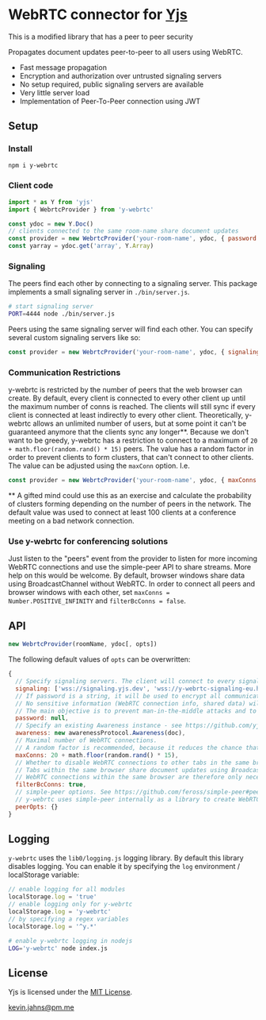 # WebRTC connector for [Yjs](https://github.com/yjs/yjs)

This is a modified library that has a peer to peer security

Propagates document updates peer-to-peer to all users using WebRTC.

* Fast message propagation
* Encryption and authorization over untrusted signaling servers
* No setup required, public signaling servers are available
* Very little server load
* Implementation of Peer-To-Peer connection using JWT

## Setup

### Install

```sh
npm i y-webrtc
```

### Client code

```js
import * as Y from 'yjs'
import { WebrtcProvider } from 'y-webrtc'

const ydoc = new Y.Doc()
// clients connected to the same room-name share document updates
const provider = new WebrtcProvider('your-room-name', ydoc, { password: 'optional-room-password' })
const yarray = ydoc.get('array', Y.Array)
```

### Signaling

The peers find each other by connecting to a signaling server. This package implements a small signaling server in `./bin/server.js`.

```sh
# start signaling server
PORT=4444 node ./bin/server.js
```

Peers using the same signaling server will find each other. You can specify several custom signaling servers like so:

```js
const provider = new WebrtcProvider('your-room-name', ydoc, { signaling: ['wss://y-webrtc-ckynwnzncc.now.sh', 'ws://localhost:4444'] })
```

### Communication Restrictions

y-webrtc is restricted by the number of peers that the web browser can create. By default, every client is connected to every other client up until the maximum number of conns is reached. The clients will still sync if every client is connected at least indirectly to every other client. Theoretically, y-webrtc allows an unlimited number of users, but at some point it can't be guaranteed anymore that the clients sync any longer**. Because we don't want to be greedy,
y-webrtc has a restriction to connect to a maximum of `20 + math.floor(random.rand() * 15)` peers. The value has a random factor in order to prevent clients to form clusters, that can't connect to other clients. The value can be adjusted using the `maxConn` option. I.e.

```js
const provider = new WebrtcProvider('your-room-name', ydoc, { maxConns: 70 + math.floor(random.rand() * 70) })
```

** A gifted mind could use this as an exercise and calculate the probability of clusters forming depending on the number of peers in the network. The default value was used to connect at least 100 clients at a conference meeting on a bad network connection.

### Use y-webrtc for conferencing solutions

Just listen to the "peers" event from the provider to listen for more incoming WebRTC connections and use the simple-peer API to share streams. More help on this would be welcome. By default, browser windows share data using BroadcastChannel without WebRTC. In order to connect all peers and browser windows with each other, set `maxConns = Number.POSITIVE_INFINITY` and `filterBcConns = false`.

## API

```js
new WebrtcProvider(roomName, ydoc[, opts])
```

The following default values of `opts` can be overwritten:

```js
{
  // Specify signaling servers. The client will connect to every signaling server concurrently to find other peers as fast as possible.
  signaling: ['wss://signaling.yjs.dev', 'wss://y-webrtc-signaling-eu.herokuapp.com', 'wss://y-webrtc-signaling-us.herokuapp.com'],
  // If password is a string, it will be used to encrypt all communication over the signaling servers.
  // No sensitive information (WebRTC connection info, shared data) will be shared over the signaling servers.
  // The main objective is to prevent man-in-the-middle attacks and to allow you to securely use public / untrusted signaling instances.
  password: null,
  // Specify an existing Awareness instance - see https://github.com/yjs/y-protocols
  awareness: new awarenessProtocol.Awareness(doc),
  // Maximal number of WebRTC connections.
  // A random factor is recommended, because it reduces the chance that n clients form a cluster.
  maxConns: 20 + math.floor(random.rand() * 15),
  // Whether to disable WebRTC connections to other tabs in the same browser.
  // Tabs within the same browser share document updates using BroadcastChannels.
  // WebRTC connections within the same browser are therefore only necessary if you want to share video information too.
  filterBcConns: true,
  // simple-peer options. See https://github.com/feross/simple-peer#peer--new-peeropts for available options.
  // y-webrtc uses simple-peer internally as a library to create WebRTC connections.
  peerOpts: {}
}
```

## Logging

`y-webrtc` uses the `lib0/logging.js` logging library. By default this library disables logging. You can enable it by specifying the `log` environment / localStorage variable:

```js
// enable logging for all modules
localStorage.log = 'true'
// enable logging only for y-webrtc
localStorage.log = 'y-webrtc'
// by specifying a regex variables
localStorage.log = '^y.*'
```

```sh
# enable y-webrtc logging in nodejs
LOG='y-webrtc' node index.js
```

## License
Yjs is licensed under the [MIT License](./LICENSE).

<kevin.jahns@pm.me>

